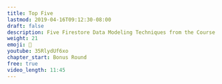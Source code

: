 ```yaml
---
title: Top Five
lastmod: 2019-04-16T09:12:30-08:00
draft: false
description: Five Firestore Data Modeling Techniques from the Course
weight: 21
emoji: 🍰
youtube: 35RlydUf6xo
chapter_start: Bonus Round
free: true
video_length: 11:45
---
```

